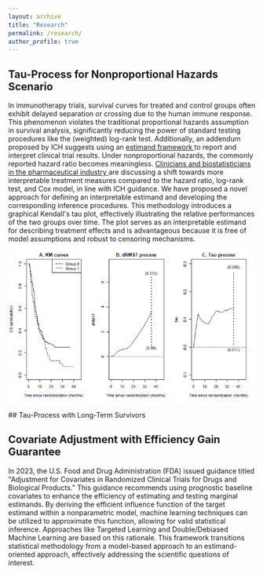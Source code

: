 ```yaml
---
layout: archive
title: "Research"
permalink: /research/
author_profile: true
---
```


## Tau-Process for Nonproportional Hazards Scenario
In immunotherapy trials, survival curves for treated and control groups often exhibit delayed separation or crossing due to the human immune response. This phenomenon violates the traditional proportional hazards assumption in survival analysis, significantly reducing the power of standard testing procedures like the (weighted) log-rank test. Additionally, an addendum proposed by ICH suggests using an <a href="https://www.ema.europa.eu/en/ich-e9-statistical-principles-clinical-trials-scientific-guideline" target="_blank"> estimand framework </a> to report and interpret clinical trial results. Under nonproportional hazards, the commonly reported hazard ratio becomes meaningless. <a href=" http://www.oncoestimand.org" target="_blank"> Clinicians and biostatisticians in the pharmaceutical industry </a> are discussing a shift towards more interpretable treatment measures compared to the hazard ratio, log-rank test, and Cox model, in line with ICH guidance. We have proposed a novel approach for defining an interpretable estimand and developing the corresponding inference procedures. This methodology introduces a graphical Kendall's tau plot, effectively illustrating the relative performances of the two groups over time. The plot serves as an interpretable estimand for describing treatment effects and is advantageous because it is free of model assumptions and robust to censoring mechanisms. <br>
<p align="center">
	<img src="../images/inotuzumab_0919.png"/>
</p>
## Tau-Process with Long-Term Survivors

## Covariate Adjustment with Efficiency Gain Guarantee
In 2023, the U.S. Food and Drug Administration (FDA) issued guidance titled "Adjustment for Covariates in Randomized Clinical Trials for Drugs and Biological Products." This guidance recommends using prognostic baseline covariates to enhance the efficiency of estimating and testing marginal estimands. By deriving the efficient influence function of the target estimand within a nonparametric model, machine learning techniques can be utilized to approximate this function, allowing for valid statistical inference. Approaches like Targeted Learning and Double/Debiased Machine Learning are based on this rationale. This framework transitions statistical methodology from a model-based approach to an estimand-oriented approach, effectively addressing the scientific questions of interest.
